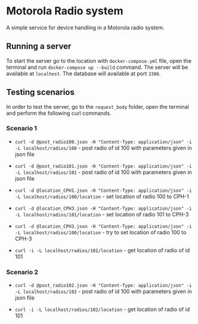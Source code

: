 # Motorola Radio system
A simple service for device handling in a Motorola radio system.
 
## Running a server
To start the server go to the location with `docker-compose.yml` file, open the terminal
 and run `docker-compose up --build` command. The server will be available at `localhost`. The database will
 available at port `3306`.

## Testing scenarios
In order to test the server, go to the `request_body` folder, open the terminal and
perform the following curl commands.

### Scenario 1

- `curl -d @post_radio100.json -H "Content-Type: application/json" -i -L localhost/radios/100` - post radio of id 100 with parameters given in json file

- `curl -d @post_radio101.json -H "Content-Type: application/json" -i -L localhost/radios/101` - post radio of id 100 with parameters given in json file

- `curl -d @location_CPH1.json -H "Content-Type: application/json" -i -L localhost/radios/100/location` - set location of radio 100 to CPH-1

- `curl -d @location_CPH3.json -H "Content-Type: application/json" -i -L localhost/radios/101/location` - set location of radio 101 to CPH-3

- `curl -d @location_CPH3.json -H "Content-Type: application/json" -i -L localhost/radios/100/location` - try to set location of radio 100 to CPH-3

- `curl -i -L localhost/radios/101/location` - get location of radio of id 101

### Scenario 2
- `curl -d @post_radio102.json -H "Content-Type: application/json" -i -L localhost/radios/102` - post radio of id 100 with parameters given in json file

- `curl -i -L localhost/radios/102/location` -  get location of radio of id 101
